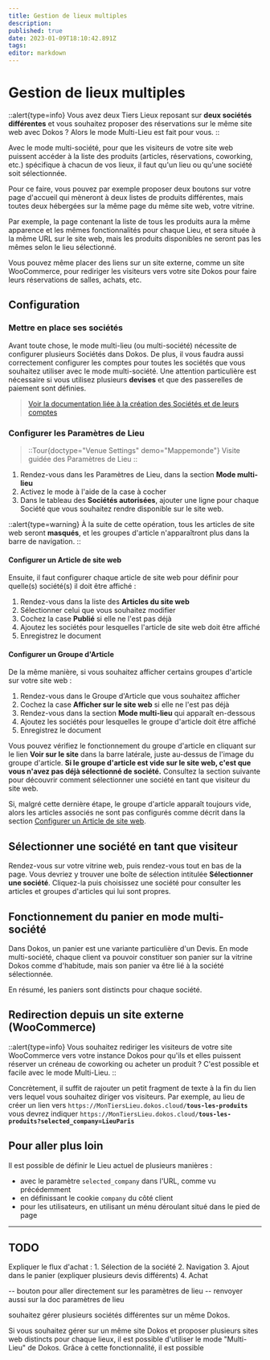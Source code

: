 ```yaml
---
title: Gestion de lieux multiples
description:
published: true
date: 2023-01-09T18:10:42.891Z
tags:
editor: markdown
---
```



# Gestion de lieux multiples

::alert{type=info}
Vous avez deux Tiers Lieux reposant sur **deux sociétés différentes** et vous
souhaitez proposer des réservations sur le même site web avec Dokos ? Alors le
mode Multi-Lieu est fait pour vous.
::

Avec le mode multi-société, pour que les visiteurs de votre site web puissent
accéder à la liste des produits (articles, réservations, coworking, etc.)
spécifique à chacun de vos lieux, il faut qu'un lieu ou qu'une société soit
sélectionnée.

Pour ce faire, vous pouvez par exemple proposer deux boutons sur votre page
d'accueil qui mèneront à deux listes de produits différentes, mais toutes deux
hébergées sur la même page du même site web, votre vitrine.

Par exemple, la page contenant la liste de tous les produits aura la même
apparence et les mêmes fonctionnalités pour chaque Lieu, et sera située à la
même URL sur le site web, mais les produits disponibles ne seront pas les mêmes
selon le lieu sélectionné.

Vous pouvez même placer des liens sur un site externe, comme un site
WooCommerce, pour rediriger les visiteurs vers votre site Dokos pour faire
leurs réservations de salles, achats, etc.


## Configuration

### Mettre en place ses sociétés

Avant toute chose, le mode multi-lieu (ou multi-société) nécessite de
configurer plusieurs Sociétés dans Dokos. De plus, il vous faudra aussi
correctement configurer les comptes pour toutes les sociétés que vous
souhaitez utiliser avec le mode multi-société.
Une attention particulière est nécessaire si vous utilisez plusieurs **devises**
et que des passerelles de paiement sont définies.

> [Voir la documentation liée à la création des Sociétés et de leurs comptes](/dokos/parametrage/societe)


### Configurer les Paramètres de Lieu

> ::Tour{doctype="Venue Settings" demo="Mappemonde"}
> Visite guidée des Paramètres de Lieu
> ::

1. Rendez-vous dans les Paramètres de Lieu, dans la section **Mode multi-lieu**
1. Activez le mode à l'aide de la case à cocher
1. Dans le tableau des **Sociétés autorisées**, ajouter une ligne pour chaque Société que vous souhaitez rendre disponible sur le site web.

::alert{type=warning}
À la suite de cette opération, tous les articles de site web seront **masqués**,
et les groupes d'article n'apparaîtront plus dans la barre de navigation.
::

#### Configurer un Article de site web
Ensuite, il faut configurer chaque article de site web pour définir pour quelle(s) société(s) il doit être affiché :
1. Rendez-vous dans la liste des **Articles du site web**
1. Sélectionner celui que vous souhaitez modifier
1. Cochez la case **Publié** si elle ne l'est pas déjà
1. Ajoutez les sociétés pour lesquelles l'article de site web doit être affiché
1. Enregistrez le document

#### Configurer un Groupe d'Article
De la même manière, si vous souhaitez afficher certains groupes d'article sur votre site web :
1. Rendez-vous dans le Groupe d'Article que vous souhaitez afficher
1. Cochez la case **Afficher sur le site web** si elle ne l'est pas déjà
1. Rendez-vous dans la section **Mode multi-lieu** qui apparaît en-dessous
1. Ajoutez les sociétés pour lesquelles le groupe d'article doit être affiché
1. Enregistrez le document

Vous pouvez vérifiez le fonctionnement du groupe d'article en cliquant sur le lien **Voir sur le site** dans la barre latérale, juste au-dessus de l'image du groupe d'article.
**Si le groupe d'article est vide sur le site web, c'est que vous n'avez pas déjà sélectionné de société.**
Consultez la section suivante pour découvrir comment sélectionner une société en tant que visiteur du site web.

Si, malgré cette dernière étape, le groupe d'article apparaît toujours vide,
alors les articles associés ne sont pas configurés comme décrit dans la section [Configurer un Article de site web](#configurer-un-article-de-site-web).

## Sélectionner une société en tant que visiteur

Rendez-vous sur votre vitrine web, puis rendez-vous tout en bas de la page. Vous devriez y trouver une boîte de sélection intitulée **Sélectionner une société**.
Cliquez-la puis choisissez une société pour consulter les articles et groupes d'articles qui lui sont propres.

## Fonctionnement du panier en mode multi-société

Dans Dokos, un panier est une variante particulière d'un Devis.
En mode multi-société, chaque client va pouvoir constituer son panier sur la vitrine Dokos comme d'habitude,
mais son panier va être lié à la société sélectionnée.

En résumé, les paniers sont distincts pour chaque société.

## Redirection depuis un site externe (WooCommerce)

::alert{type=info}
Vous souhaitez rediriger les visiteurs de votre site WooCommerce vers votre instance Dokos
pour qu'ils et elles puissent réserver un créneau de coworking ou acheter un produit ?
C'est possible et facile avec le mode Multi-Lieu.
::

Concrètement, il suffit de rajouter un petit fragment de texte à la fin du lien vers lequel
vous souhaitez diriger vos visiteurs. Par exemple, au lieu de créer un lien vers
<code><span>https://</span>MonTiersLieu.dokos.cloud/<b>tous-les-produits</b></code> <!-- Use <span> to prevent conversion to link -->
vous devrez indiquer
<code><span>https://</span>MonTiersLieu.dokos.cloud/<b>tous-les-produits?selected_company=LieuParis</b></code>


## Pour aller plus loin

Il est possible de définir le Lieu actuel de plusieurs manières :
- avec le paramètre `selected_company` dans l'URL, comme vu précédemment
- en définissant le cookie `company` du côté client
- pour les utilisateurs, en utilisant un ménu déroulant situé dans le pied de page

---

## TODO

Expliquer le flux d'achat : 1. Sélection de la société 2. Navigation 3. Ajout dans le panier (expliquer plusieurs devis différents) 4. Achat

-- bouton pour aller directement sur les paramètres de lieu
-- renvoyer aussi sur la doc paramètres de lieu

souhaitez gérer plusieurs sociétés différentes sur un même Dokos.


Si vous souhaitez gérer sur un même site Dokos et proposer plusieurs sites web distincts pour chaque lieux, il est possible d'utiliser le mode "Multi-Lieu" de Dokos.
Grâce à cette fonctionnalité, il est possible